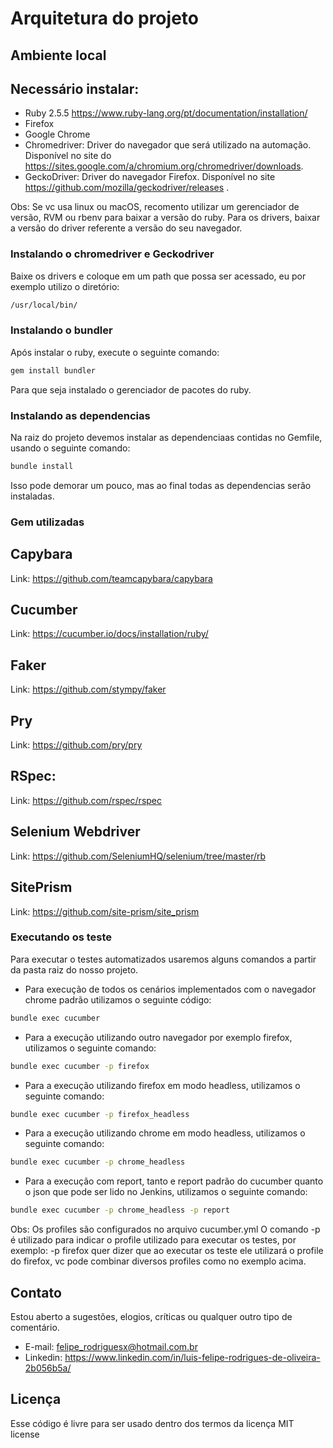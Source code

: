 <h1>Arquitetura do projeto</h1>

Ambiente local
-------------------------
Necessário instalar:
-----------------------

*	Ruby 2.5.5 <https://www.ruby-lang.org/pt/documentation/installation/>
*	Firefox
*	Google Chrome
*	Chromedriver: Driver do navegador que será utilizado na automação. Disponível no site do <https://sites.google.com/a/chromium.org/chromedriver/downloads>.
*	GeckoDriver: Driver do navegador Firefox. Disponível no site <https://github.com/mozilla/geckodriver/releases> .

Obs: Se vc usa linux ou macOS, recomento utilizar um gerenciador de versão, RVM ou rbenv para baixar a versão do ruby. Para os drivers, baixar a versão do driver referente a versão do seu navegador.


<h3> Instalando o chromedriver e Geckodriver</h3>

Baixe os drivers e coloque em um path que possa ser acessado, eu por exemplo utilizo o diretório:

```bash
/usr/local/bin/
```

<h3>Instalando o bundler</h3>

Após instalar o ruby, execute o seguinte comando:

```bash
gem install bundler
```

Para que seja instalado o gerenciador de pacotes do ruby.

<h3>Instalando as dependencias</h3>

Na raiz do projeto devemos instalar as dependenciaas contidas no Gemfile, usando o seguinte comando:

```bash
bundle install
```

Isso pode demorar um pouco, mas ao final todas as dependencias serão instaladas.



<h3>Gem utilizadas</h3>

Capybara
-------------------------

Link: <https://github.com/teamcapybara/capybara>


Cucumber
-------------------------

Link: <https://cucumber.io/docs/installation/ruby/>


Faker
-------------------------

Link: <https://github.com/stympy/faker>


Pry
-------------------------

Link: <https://github.com/pry/pry>


RSpec:
-------------------------

Link: <https://github.com/rspec/rspec>


Selenium Webdriver
-------------------------

Link: <https://github.com/SeleniumHQ/selenium/tree/master/rb>


SitePrism
-------------------------

Link: <https://github.com/site-prism/site_prism>


<h3>Executando os teste</h3>

Para executar o testes automatizados usaremos alguns comandos a partir da pasta raiz do nosso projeto.

*	Para execução de todos os cenários implementados com o navegador chrome padrão utilizamos o seguinte código:
````bash
bundle exec cucumber
````

* Para a execução utilizando outro navegador por exemplo firefox, utilizamos o seguinte comando:
````bash
bundle exec cucumber -p firefox
````

* Para a execução utilizando firefox em modo headless, utilizamos o seguinte comando:
````bash
bundle exec cucumber -p firefox_headless
````

* Para a execução utilizando chrome em modo headless, utilizamos o seguinte comando:
````bash
bundle exec cucumber -p chrome_headless
````

* Para a execução com report, tanto e report padrão do cucumber quanto o json que pode ser lido no Jenkins, utilizamos o seguinte comando:
````bash
bundle exec cucumber -p chrome_headless -p report
````

Obs: Os profiles são configurados no arquivo cucumber.yml
 O comando -p é utilizado para indicar o profile utilizado para executar os testes, por exemplo:
-p firefox quer dizer que ao executar os teste ele utilizará o profile do firefox, vc pode combinar diversos profiles como no exemplo acima.


Contato
-------
Estou aberto a sugestões, elogios, críticas ou qualquer outro tipo de comentário. 

*	E-mail: felipe_rodriguesx@hotmail.com.br
*	Linkedin: <https://www.linkedin.com/in/luis-felipe-rodrigues-de-oliveira-2b056b5a/>

Licença
-------
Esse código é livre para ser usado dentro dos termos da licença MIT license
